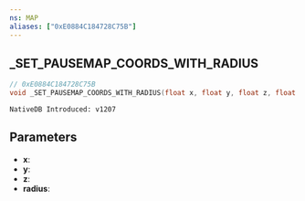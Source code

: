 ```yaml
---
ns: MAP
aliases: ["0xE0884C184728C75B"]
---
```

## _SET_PAUSEMAP_COORDS_WITH_RADIUS

```c
// 0xE0884C184728C75B
void _SET_PAUSEMAP_COORDS_WITH_RADIUS(float x, float y, float z, float radius);
```

```
NativeDB Introduced: v1207
```

## Parameters
* **x**:
* **y**:
* **z**:
* **radius**:
